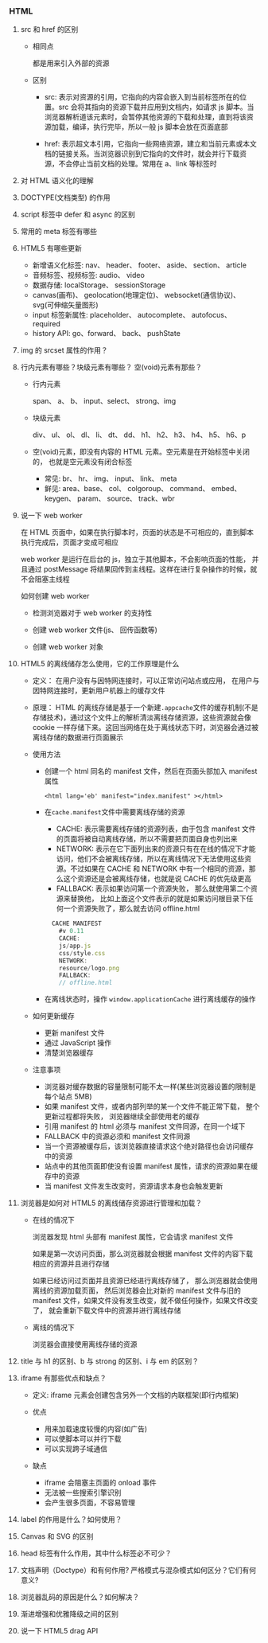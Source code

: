 ### HTML

1.  src 和 href 的区别

    - 相同点

      都是用来引入外部的资源

    - 区别

      - src: 表示对资源的引用，它指向的内容会嵌入到当前标签所在的位置。src 会将其指向的资源下载并应用到文档内，如请求 js 脚本。当浏览器解析道该元素时，会暂停其他资源的下载和处理，直到将该资源加载，编译，执行完毕，所以一般 js 脚本会放在页面底部

      - href: 表示超文本引用，它指向一些网络资源，建立和当前元素或本文档的链接关系。当浏览器识别到它指向的文件时，就会并行下载资源，不会停止当前文档的处理。常用在 a、link 等标签时

2.  对 HTML 语义化的理解

3.  DOCTYPE(⽂档类型) 的作⽤

4.  script 标签中 defer 和 async 的区别

5.  常⽤的 meta 标签有哪些

6.  HTML5 有哪些更新

    - 新增语义化标签: nav、 header、 footer、 aside、 section、 article
    - 音频标签、视频标签: audio、 video
    - 数据存储: localStorage、 sessionStorage
    - canvas(画布)、 geolocation(地理定位)、 websocket(通信协议)、 svg(可伸缩矢量图形)
    - input 标签新属性: placeholder、 autocomplete、 autofocus、 required
    - history API: go、forward、 back、 pushState

7.  img 的 srcset 属性的作⽤？

8.  行内元素有哪些？块级元素有哪些？ 空(void)元素有那些？

    - 行内元素

      span、 a、 b、 input、select、 strong、img

    - 块级元素

      div、 ul、 ol、 dl、 li、 dt、 dd、 h1、 h2、 h3、 h4、 h5、 h6、p

    - 空(void)元素，即没有内容的 HTML 元素。空元素是在开始标签中关闭的， 也就是空元素没有闭合标签

      - 常见: br、 hr、 img、 input、 link、 meta
      - 鲜见: area、base、 col、 colgoroup、 command、 embed、keygen、 param、 source、 track、wbr

9.  说一下 web worker

    在 HTML 页面中，如果在执行脚本时，页面的状态是不可相应的，直到脚本执行完成后，页面才变成可相应

    web worker 是运行在后台的 js，独立于其他脚本，不会影响页面的性能， 并且通过 postMessage 将结果回传到主线程。这样在进行复杂操作的时候，就不会阻塞主线程

    如何创建 web worker

    - 检测浏览器对于 web worker 的支持性

    - 创建 web worker 文件(js、 回传函数等)

    - 创建 web worker 对象

10. HTML5 的离线储存怎么使用，它的工作原理是什么

    - 定义： 在用户没有与因特网连接时，可以正常访问站点或应用， 在用户与因特网连接时，更新用户机器上的缓存文件

    - 原理： HTML 的离线存储是基于一个新建`.appcache`文件的缓存机制(不是存储技术)，通过这个文件上的解析清淡离线存储资源，这些资源就会像 cookie 一样存储下来。这回当网络在处于离线状态下时，浏览器会通过被离线存储的数据进行页面展示

    - 使用方法

      - 创建一个 html 同名的 manifest 文件，然后在页面头部加入 manifest 属性

        `<html lang='eb' manifest="index.manifest" ></html>`

      - 在`cache.manifest`文件中需要离线存储的资源

        - CACHE: 表示需要离线存储的资源列表，由于包含 manifest 文件的页面将被自动离线存储，所以不需要把页面自身也列出来
        - NETWORK: 表示在它下面列出来的资源只有在在线的情况下才能访问，他们不会被离线存储，所以在离线情况下无法使用这些资源。不过如果在 CACHE 和 NETWORK 中有一个相同的资源，那么这个资源还是会被离线存储，也就是说 CACHE 的优先级更高
        - FALLBACK: 表示如果访问第一个资源失败， 那么就使用第二个资源来替换他， 比如上面这个文件表示的就是如果访问根目录下任何一个资源失败了，那么就去访问 offline.html

        ```js
          CACHE MANIFEST
            #v 0.11
            CACHE:
            js/app.js
            css/style.css
            NETWORK:
            resource/logo.png
            FALLBACK:
            // offline.html
        ```

      - 在离线状态时，操作 `window.applicationCache` 进行离线缓存的操作

    - 如何更新缓存

      - 更新 manifest 文件
      - 通过 JavaScript 操作
      - 清楚浏览器缓存

    - 注意事项

      - 浏览器对缓存数据的容量限制可能不太一样(某些浏览器设置的限制是每个站点 5MB)
      - 如果 manifest 文件，或者内部列举的某一个文件不能正常下载， 整个更新过程都将失败， 浏览器继续全部使用老的缓存
      - 引用 manifest 的 html 必须与 manifest 文件同源，在同一个域下
      - FALLBACK 中的资源必须和 manifest 文件同源
      - 当一个资源被缓存后，该浏览器直接请求这个绝对路径也会访问缓存中的资源
      - 站点中的其他页面即使没有设置 manifest 属性，请求的资源如果在缓存中的资源
      - 当 manifest 文件发生改变时，资源请求本身也会触发更新

11. 浏览器是如何对 HTML5 的离线储存资源进行管理和加载？

    - 在线的情况下

      浏览器发现 html 头部有 manifest 属性，它会请求 manifest 文件

      如果是第一次访问页面，那么浏览器就会根据 manifest 文件的内容下载相应的资源并且进行存储

      如果已经访问过页面并且资源已经进行离线存储了， 那么浏览器就会使用离线的资源加载页面， 然后浏览器会比对新的 manifest 文件与旧的 manifest 文件，如果文件没有发生改变，就不做任何操作，如果文件改变了， 就会重新下载文件中的资源并进行离线存储

    - 离线的情况下

      浏览器会直接使用离线存储的资源

12. title 与 h1 的区别、b 与 strong 的区别、i 与 em 的区别？

13. iframe 有那些优点和缺点？

    - 定义: iframe 元素会创建包含另外一个文档的内联框架(即行内框架)

    - 优点

      - 用来加载速度较慢的内容(如广告)
      - 可以使脚本可以并行下载
      - 可以实现跨子域通信

    - 缺点

      - iframe 会阻塞主页面的 onload 事件
      - 无法被一些搜索引擎识别
      - 会产生很多页面，不容易管理

14. label 的作用是什么？如何使用？

15. Canvas 和 SVG 的区别

16. head 标签有什么作用，其中什么标签必不可少？

17. 文档声明（Doctype）和有何作用? 严格模式与混杂模式如何区分？它们有何意义?

18. 浏览器乱码的原因是什么？如何解决？

19. 渐进增强和优雅降级之间的区别

20. 说一下 HTML5 drag API
